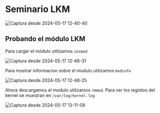 # Seminario LKM

![Captura desde 2024-05-17 12-40-40](https://github.com/Rafalpv/PDIH/assets/116666555/8a484d00-1949-4e42-bda0-db43e3ed466e)

## Probando el módulo LKM

Para cargar el módulo utilizamos `insmod`

![Captura desde 2024-05-17 12-46-31](https://github.com/Rafalpv/PDIH/assets/116666555/b7575033-46bd-4bb6-98fa-ee0844d91eca)

Para mostrar informacion sobre el modulo utilizamos `modinfo`

![Captura desde 2024-05-17 12-48-25](https://github.com/Rafalpv/PDIH/assets/116666555/2344e9f7-e812-49cf-b630-56a4d200985c)

Ahora descargamos el modulo utilizamos `rmmod`. Para ver los registos del kernel se muestran en `/var/log/kernel.log`

![Captura desde 2024-05-17 13-11-09](https://github.com/Rafalpv/PDIH/assets/116666555/edbcefdf-6818-46e3-acd8-f22ecb4ecdff)
